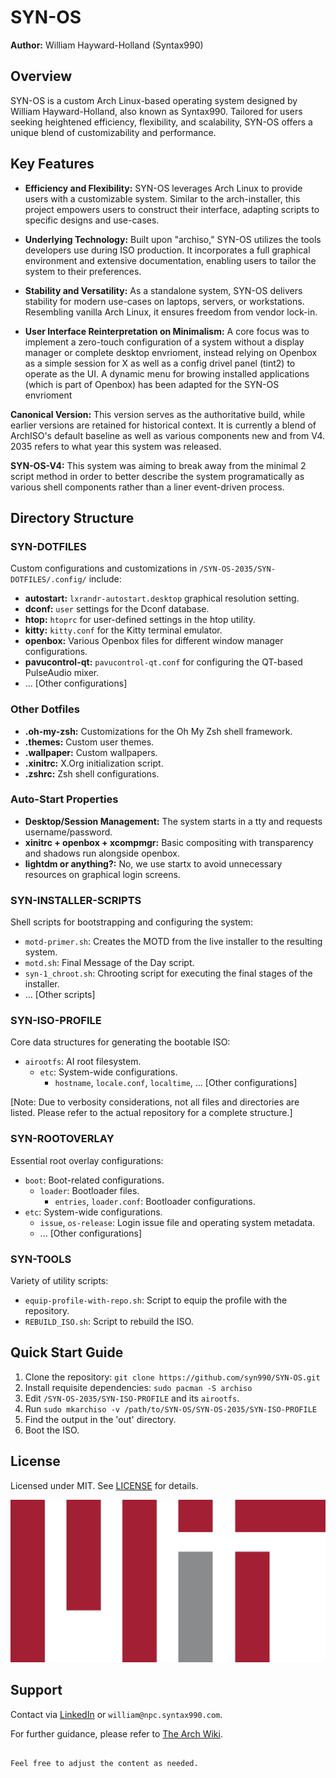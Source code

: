 # SYN-OS

**Author:** William Hayward-Holland (Syntax990)

## Overview

SYN-OS is a custom Arch Linux-based operating system designed by William Hayward-Holland, also known as Syntax990. Tailored for users seeking heightened efficiency, flexibility, and scalability, SYN-OS offers a unique blend of customizability and performance.

## Key Features

- **Efficiency and Flexibility:** SYN-OS leverages Arch Linux to provide users with a customizable system. Similar to the arch-installer, this project empowers users to construct their interface, adapting scripts to specific designs and use-cases.

- **Underlying Technology:** Built upon "archiso," SYN-OS utilizes the tools developers use during ISO production. It incorporates a full graphical environment and extensive documentation, enabling users to tailor the system to their preferences.

- **Stability and Versatility:** As a standalone system, SYN-OS delivers stability for modern use-cases on laptops, servers, or workstations. Resembling vanilla Arch Linux, it ensures freedom from vendor lock-in.

- **User Interface Reinterpretation on Minimalism:** A core focus was to implement a zero-touch configuration of a system without a display manager or complete desktop envrioment, instead relying on Openbox as a simple session for X as well as a config drivel panel (tint2) to operate as the UI. A dynamic menu for browing installed applications (which is part of Openbox) has been adapted for the SYN-OS envrioment 

**Canonical Version:** This version serves as the authoritative build, while earlier versions are retained for historical context. It is currently a blend of ArchISO's default baseline as well as various components new and from V4. 2035 refers to what year this system was released.

**SYN-OS-V4:** This system was aiming to break away from the minimal 2 script method in order to better describe the system programatically as various shell components rather than a liner event-driven process.

## Directory Structure

### SYN-DOTFILES

Custom configurations and customizations in `/SYN-OS-2035/SYN-DOTFILES/.config/` include:

- **autostart:** `lxrandr-autostart.desktop` graphical resolution setting.
- **dconf:** `user` settings for the Dconf database.
- **htop:** `htoprc` for user-defined settings in the htop utility.
- **kitty:** `kitty.conf` for the Kitty terminal emulator.
- **openbox:** Various Openbox files for different window manager configurations.
- **pavucontrol-qt:** `pavucontrol-qt.conf` for configuring the QT-based PulseAudio mixer.
- ... [Other configurations]

### Other Dotfiles

- **.oh-my-zsh:** Customizations for the Oh My Zsh shell framework.
- **.themes:** Custom user themes.
- **.wallpaper:** Custom wallpapers.
- **.xinitrc:** X.Org initialization script.
- **.zshrc:** Zsh shell configurations.

### Auto-Start Properties

- **Desktop/Session Management:** The system starts in a tty and requests username/password.
- **xinitrc + openbox + xcompmgr:** Basic compositing with transparency and shadows run alongside openbox.
- **lightdm or anything?:** No, we use startx to avoid unnecessary resources on graphical login screens.

### SYN-INSTALLER-SCRIPTS

Shell scripts for bootstrapping and configuring the system:

- `motd-primer.sh`: Creates the MOTD from the live installer to the resulting system.
- `motd.sh`: Final Message of the Day script.
- `syn-1_chroot.sh`: Chrooting script for executing the final stages of the installer.
- ... [Other scripts]

### SYN-ISO-PROFILE

Core data structures for generating the bootable ISO:

- `airootfs`: AI root filesystem.
  - `etc`: System-wide configurations.
    - `hostname`, `locale.conf`, `localtime`, ... [Other configurations]

[Note: Due to verbosity considerations, not all files and directories are listed. Please refer to the actual repository for a complete structure.]

### SYN-ROOTOVERLAY

Essential root overlay configurations:

- `boot`: Boot-related configurations.
  - `loader`: Bootloader files.
    - `entries`, `loader.conf`: Bootloader configurations.
- `etc`: System-wide configurations.
  - `issue`, `os-release`: Login issue file and operating system metadata.
  - ... [Other configurations]

### SYN-TOOLS

Variety of utility scripts:

- `equip-profile-with-repo.sh`: Script to equip the profile with the repository.
- `REBUILD_ISO.sh`: Script to rebuild the ISO.

## Quick Start Guide

1. Clone the repository: `git clone https://github.com/syn990/SYN-OS.git`
2. Install requisite dependencies: `sudo pacman -S archiso`
3. Edit `/SYN-OS-2035/SYN-ISO-PROFILE` and its `airootfs`.
4. Run `sudo mkarchiso -v /path/to/SYN-OS/SYN-OS-2035/SYN-ISO-PROFILE`
5. Find the output in the 'out' directory.
6. Boot the ISO.

## License

Licensed under MIT. See [LICENSE](https://github.com/syn990/SYN-OS/blob/main/LICENSE) for details.

<p align="center">
  <img src="./Images/LICENSE.png" alt="SYN-OS License">
</p>

## Support

Contact via [LinkedIn](https://www.linkedin.com/in/william-hayward-holland-990/) or `william@npc.syntax990.com`.

For further guidance, please refer to [The Arch Wiki](https://wiki.archlinux.org).
```

Feel free to adjust the content as needed.